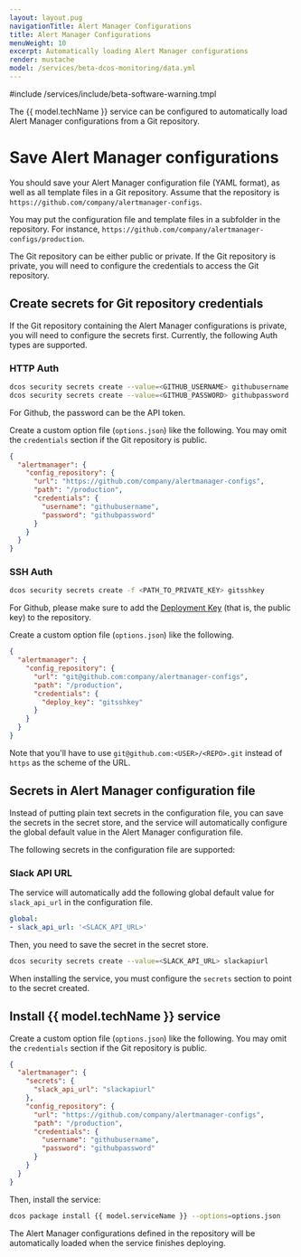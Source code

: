 ```yaml
---
layout: layout.pug
navigationTitle: Alert Manager Configurations
title: Alert Manager Configurations
menuWeight: 10
excerpt: Automatically loading Alert Manager configurations
render: mustache
model: /services/beta-dcos-monitoring/data.yml
---
```

#include /services/include/beta-software-warning.tmpl

The {{ model.techName }} service can be configured to automatically load Alert Manager configurations from a Git repository.

# Save Alert Manager configurations

You should save your Alert Manager configuration file (YAML format), as well as all template files in a Git repository.
Assume that the repository is `https://github.com/company/alertmanager-configs`.

You may put the configuration file and template files in a subfolder in the repository.
For instance, `https://github.com/company/alertmanager-configs/production`.

The Git repository can be either public or private.
If the Git repository is private, you will need to configure the credentials to access the Git repository.

## Create secrets for Git repository credentials

If the Git repository containing the Alert Manager configurations is private, you will need to configure the secrets first.
Currently, the following Auth types are supported.

### HTTP Auth

```bash
dcos security secrets create --value=<GITHUB_USERNAME> githubusername
dcos security secrets create --value=<GITHUB_PASSWORD> githubpassword
```

For Github, the password can be the API token.

Create a custom option file (`options.json`) like the following.
You may omit the `credentials` section if the Git repository is public.

```json
{
  "alertmanager": {
    "config_repository": {
      "url": "https://github.com/company/alertmanager-configs",
      "path": "/production",
      "credentials": {
        "username": "githubusername",
        "password": "githubpassword"
      }
    }
  }
}
```

### SSH Auth

```bash
dcos security secrets create -f <PATH_TO_PRIVATE_KEY> gitsshkey
```

For Github, please make sure to add the [Deployment Key](https://developer.github.com/v3/guides/managing-deploy-keys/#deploy-keys) (that is, the public key) to the repository.

Create a custom option file (`options.json`) like the following.

```json
{
  "alertmanager": {
    "config_repository": {
      "url": "git@github.com:company/alertmanager-configs",
      "path": "/production",
      "credentials": {
        "deploy_key": "gitsshkey"
      }
    }
  }
}
```

Note that you'll have to use `git@github.com:<USER>/<REPO>.git` instead of `https` as the scheme of the URL.

## Secrets in Alert Manager configuration file

Instead of putting plain text secrets in the configuration file, you can save the secrets in the secret store, and the service will automatically configure the global default value in the Alert Manager configuration file.

The following secrets in the configuration file are supported:

### Slack API URL

The service will automatically add the following global default value for `slack_api_url` in the configuration file.

```yaml
global:
- slack_api_url: '<SLACK_API_URL>'
```

Then, you need to save the secret in the secret store.

```bash
dcos security secrets create --value=<SLACK_API_URL> slackapiurl
```

When installing the service, you must configure the `secrets` section to point to the secret created.

## Install {{ model.techName }} service

Create a custom option file (`options.json`) like the following.
You may omit the `credentials` section if the Git repository is public.

```json
{
  "alertmanager": {
    "secrets": {
      "slack_api_url": "slackapiurl"
    },
    "config_repository": {
      "url": "https://github.com/company/alertmanager-configs",
      "path": "/production",
      "credentials": {
        "username": "githubusername",
        "password": "githubpassword"
      }
    }
  }
}
```

Then, install the service:

```bash
dcos package install {{ model.serviceName }} --options=options.json
```

The Alert Manager configurations defined in the repository will be automatically loaded when the service finishes deploying.
